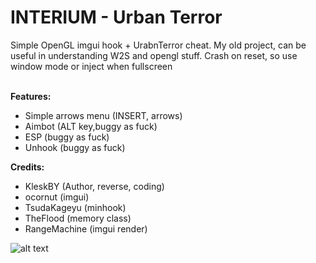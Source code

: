 # INTERIUM - Urban Terror
Simple OpenGL imgui hook + UrabnTerror cheat. My old project, can be useful in understanding W2S and opengl stuff. Crash on reset, so use window mode or inject when fullscreen <br>
<br>

<b>Features:</b><br>
- Simple arrows menu (INSERT, arrows)<br>
- Aimbot (ALT key,buggy as fuck)<br>
- ESP (buggy as fuck)<br>
- Unhook (buggy as fuck)<br>

<b>Credits:</b><br>
- KleskBY (Author, reverse, coding)<br>
- ocornut (imgui)<br>
- TsudaKageyu (minhook)<br>
- TheFlood (memory class)<br>
- RangeMachine (imgui render)<br>

![alt text](https://github.com/KleskBY/UrbanTerrorCheat/blob/master/img.jpg?raw=true)<br>
